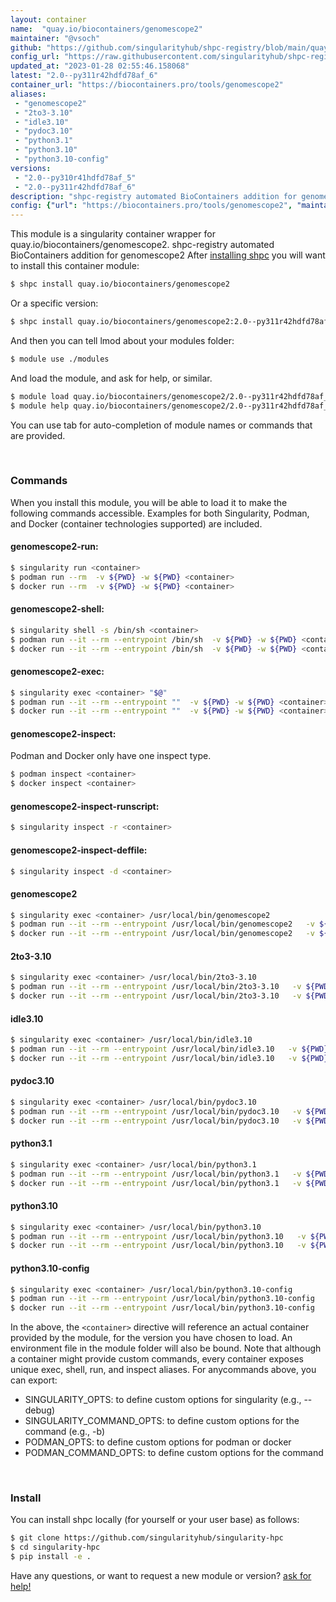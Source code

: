 ```yaml
---
layout: container
name:  "quay.io/biocontainers/genomescope2"
maintainer: "@vsoch"
github: "https://github.com/singularityhub/shpc-registry/blob/main/quay.io/biocontainers/genomescope2/container.yaml"
config_url: "https://raw.githubusercontent.com/singularityhub/shpc-registry/main/quay.io/biocontainers/genomescope2/container.yaml"
updated_at: "2023-01-28 02:55:46.158068"
latest: "2.0--py311r42hdfd78af_6"
container_url: "https://biocontainers.pro/tools/genomescope2"
aliases:
 - "genomescope2"
 - "2to3-3.10"
 - "idle3.10"
 - "pydoc3.10"
 - "python3.1"
 - "python3.10"
 - "python3.10-config"
versions:
 - "2.0--py310r41hdfd78af_5"
 - "2.0--py311r42hdfd78af_6"
description: "shpc-registry automated BioContainers addition for genomescope2"
config: {"url": "https://biocontainers.pro/tools/genomescope2", "maintainer": "@vsoch", "description": "shpc-registry automated BioContainers addition for genomescope2", "latest": {"2.0--py311r42hdfd78af_6": "sha256:99e9fad1f54f83c2e1c1549af901edef1c465717d7fbaa3267b932e5df69e6d0"}, "tags": {"2.0--py310r41hdfd78af_5": "sha256:454960962859687312ec23f6382cff0ae5eb4ae4dc0603cc3463b3d2e90524b5", "2.0--py311r42hdfd78af_6": "sha256:99e9fad1f54f83c2e1c1549af901edef1c465717d7fbaa3267b932e5df69e6d0"}, "docker": "quay.io/biocontainers/genomescope2", "aliases": {"genomescope2": "/usr/local/bin/genomescope2", "2to3-3.10": "/usr/local/bin/2to3-3.10", "idle3.10": "/usr/local/bin/idle3.10", "pydoc3.10": "/usr/local/bin/pydoc3.10", "python3.1": "/usr/local/bin/python3.1", "python3.10": "/usr/local/bin/python3.10", "python3.10-config": "/usr/local/bin/python3.10-config"}}
---
```


This module is a singularity container wrapper for quay.io/biocontainers/genomescope2.
shpc-registry automated BioContainers addition for genomescope2
After [installing shpc](#install) you will want to install this container module:


```bash
$ shpc install quay.io/biocontainers/genomescope2
```

Or a specific version:

```bash
$ shpc install quay.io/biocontainers/genomescope2:2.0--py311r42hdfd78af_6
```

And then you can tell lmod about your modules folder:

```bash
$ module use ./modules
```

And load the module, and ask for help, or similar.

```bash
$ module load quay.io/biocontainers/genomescope2/2.0--py311r42hdfd78af_6
$ module help quay.io/biocontainers/genomescope2/2.0--py311r42hdfd78af_6
```

You can use tab for auto-completion of module names or commands that are provided.

<br>

### Commands

When you install this module, you will be able to load it to make the following commands accessible.
Examples for both Singularity, Podman, and Docker (container technologies supported) are included.

#### genomescope2-run:

```bash
$ singularity run <container>
$ podman run --rm  -v ${PWD} -w ${PWD} <container>
$ docker run --rm  -v ${PWD} -w ${PWD} <container>
```

#### genomescope2-shell:

```bash
$ singularity shell -s /bin/sh <container>
$ podman run --it --rm --entrypoint /bin/sh  -v ${PWD} -w ${PWD} <container>
$ docker run --it --rm --entrypoint /bin/sh  -v ${PWD} -w ${PWD} <container>
```

#### genomescope2-exec:

```bash
$ singularity exec <container> "$@"
$ podman run --it --rm --entrypoint ""  -v ${PWD} -w ${PWD} <container> "$@"
$ docker run --it --rm --entrypoint ""  -v ${PWD} -w ${PWD} <container> "$@"
```

#### genomescope2-inspect:

Podman and Docker only have one inspect type.

```bash
$ podman inspect <container>
$ docker inspect <container>
```

#### genomescope2-inspect-runscript:

```bash
$ singularity inspect -r <container>
```

#### genomescope2-inspect-deffile:

```bash
$ singularity inspect -d <container>
```


#### genomescope2

```bash
$ singularity exec <container> /usr/local/bin/genomescope2
$ podman run --it --rm --entrypoint /usr/local/bin/genomescope2   -v ${PWD} -w ${PWD} <container> -c " $@"
$ docker run --it --rm --entrypoint /usr/local/bin/genomescope2   -v ${PWD} -w ${PWD} <container> -c " $@"
```


#### 2to3-3.10

```bash
$ singularity exec <container> /usr/local/bin/2to3-3.10
$ podman run --it --rm --entrypoint /usr/local/bin/2to3-3.10   -v ${PWD} -w ${PWD} <container> -c " $@"
$ docker run --it --rm --entrypoint /usr/local/bin/2to3-3.10   -v ${PWD} -w ${PWD} <container> -c " $@"
```


#### idle3.10

```bash
$ singularity exec <container> /usr/local/bin/idle3.10
$ podman run --it --rm --entrypoint /usr/local/bin/idle3.10   -v ${PWD} -w ${PWD} <container> -c " $@"
$ docker run --it --rm --entrypoint /usr/local/bin/idle3.10   -v ${PWD} -w ${PWD} <container> -c " $@"
```


#### pydoc3.10

```bash
$ singularity exec <container> /usr/local/bin/pydoc3.10
$ podman run --it --rm --entrypoint /usr/local/bin/pydoc3.10   -v ${PWD} -w ${PWD} <container> -c " $@"
$ docker run --it --rm --entrypoint /usr/local/bin/pydoc3.10   -v ${PWD} -w ${PWD} <container> -c " $@"
```


#### python3.1

```bash
$ singularity exec <container> /usr/local/bin/python3.1
$ podman run --it --rm --entrypoint /usr/local/bin/python3.1   -v ${PWD} -w ${PWD} <container> -c " $@"
$ docker run --it --rm --entrypoint /usr/local/bin/python3.1   -v ${PWD} -w ${PWD} <container> -c " $@"
```


#### python3.10

```bash
$ singularity exec <container> /usr/local/bin/python3.10
$ podman run --it --rm --entrypoint /usr/local/bin/python3.10   -v ${PWD} -w ${PWD} <container> -c " $@"
$ docker run --it --rm --entrypoint /usr/local/bin/python3.10   -v ${PWD} -w ${PWD} <container> -c " $@"
```


#### python3.10-config

```bash
$ singularity exec <container> /usr/local/bin/python3.10-config
$ podman run --it --rm --entrypoint /usr/local/bin/python3.10-config   -v ${PWD} -w ${PWD} <container> -c " $@"
$ docker run --it --rm --entrypoint /usr/local/bin/python3.10-config   -v ${PWD} -w ${PWD} <container> -c " $@"
```



In the above, the `<container>` directive will reference an actual container provided
by the module, for the version you have chosen to load. An environment file in the
module folder will also be bound. Note that although a container
might provide custom commands, every container exposes unique exec, shell, run, and
inspect aliases. For anycommands above, you can export:

 - SINGULARITY_OPTS: to define custom options for singularity (e.g., --debug)
 - SINGULARITY_COMMAND_OPTS: to define custom options for the command (e.g., -b)
 - PODMAN_OPTS: to define custom options for podman or docker
 - PODMAN_COMMAND_OPTS: to define custom options for the command

<br>

### Install

You can install shpc locally (for yourself or your user base) as follows:

```bash
$ git clone https://github.com/singularityhub/singularity-hpc
$ cd singularity-hpc
$ pip install -e .
```

Have any questions, or want to request a new module or version? [ask for help!](https://github.com/singularityhub/singularity-hpc/issues)